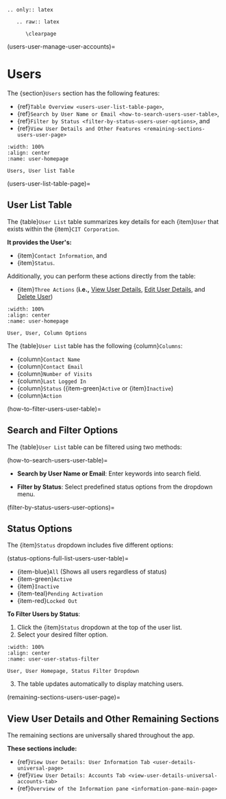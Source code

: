 ```{eval-rst}
.. only:: latex

   .. raw:: latex

      \clearpage
```

(users-user-manage-user-accounts)=
# Users

The {section}`Users` section has the following features:

- {ref}`Table Overview <users-user-list-table-page>`,
- {ref}`Search by User Name or Email <how-to-search-users-user-table>`,
- {ref}`Filter by Status <filter-by-status-users-user-options>`, and
- {ref}`View User Details and Other Features <remaining-sections-users-user-page>`

```{lazyfigure} ../../_static/solo_app/User/Users/user-user-homepage.webp
:width: 100%
:align: center
:name: user-homepage

Users, User list Table
```

(users-user-list-table-page)=
## User List Table

The {table}`User List` table summarizes key details for each {item}`User` that exists within the {item}`CIT Corporation`.

**It provides the User's:** 

- {item}`Contact Information`, and
- {item}`Status`.

Additionally, you can perform these actions directly from the table:

- {item}`Three Actions` (**i.e.,** [View User Details](#user-details-universal-page), [Edit User Details](#edit-permissions-universal), and [Delete User](#delete-user-universal)) 

```{lazyfigure} ../../_static/solo_app/User/Users/user-user-column-options.webp
:width: 100%
:align: center
:name: user-homepage

User, User, Column Options
```

The {table}`User List` table has the following {column}`Columns`:

- {column}`Contact Name`
- {column}`Contact Email`
- {column}`Number of Visits`
- {column}`Last Logged In`
- {column}`Status` ({item-green}`Active` or {item}`Inactive`)
- {column}`Action`

(how-to-filter-users-user-table)=
## Search and Filter Options

The {table}`User List` table can be filtered using two methods:

(how-to-search-users-user-table)=
- **Search by User Name or Email**: Enter keywords into search field.

- **Filter by Status**: Select predefined status options from the dropdown menu.

(filter-by-status-users-user-options)=
## Status Options

The {item}`Status` dropdown includes five different options:

(status-options-full-list-users-user-table)=

- {item-blue}`All` (Shows all users regardless of status)
- {item-green}`Active`
- {item}`Inactive`
- {item-teal}`Pending Activation`
- {item-red}`Locked Out`

**To Filter Users by Status**:

1. Click the {item}`Status` dropdown at the top of the user list.
2. Select your desired filter option.

```{lazyfigure} ../../_static/solo_app/User/Users/user-user-status-filter.webp
:width: 100%
:align: center
:name: user-user-status-filter

User, User Homepage, Status Filter Dropdown
```

3. The table updates automatically to display matching users.

(remaining-sections-users-user-page)=
## View User Details and Other Remaining Sections

The remaining sections are universally shared throughout the app. 

**These sections include:**

- {ref}`View User Details: User Information Tab <user-details-universal-page>`
- {ref}`View User Details: Accounts Tab <view-user-details-universal-accounts-tab>`
- {ref}`Overview of the Information pane <information-pane-main-page>`
